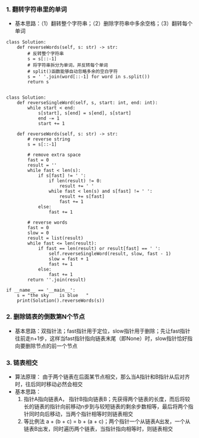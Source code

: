 ### 1. 翻转字符串里的单词
- 基本思路：（1）翻转整个字符串；（2）删除字符串中多余空格；（3）翻转每个单词
```
class Solution:
    def reverseWords(self, s: str) -> str:
        # 反转整个字符串
        s = s[::-1]
        # 将字符串拆分为单词，并反转每个单词
        # split()函数能够自动忽略多余的空白字符
        s = ' '.join(word[::-1] for word in s.split())
        return s
```

```
```
```
class Solution:
    def reverseSingleWord(self, s, start: int, end: int):
        while start < end:
            s[start], s[end] = s[end], s[start]
            end -= 1
            start += 1

    def reverseWords(self, s: str) -> str:
        # reverse string
        s = s[::-1]
  
        # remove extra space
        fast = 0
        result = ''
        while fast < len(s):
            if s[fast] != ' ':
                if len(result) != 0:
                    result += ' '
                while fast < len(s) and s[fast] != ' ':
                    result += s[fast]
                    fast += 1
            else:
                fast += 1

        # reverse words
        fast = 0
        slow = 0
        result = list(result)
        while fast <= len(result):
            if fast == len(result) or result[fast] == ' ':
                self.reverseSingleWord(result, slow, fast - 1)
                slow = fast + 1
                fast += 1
            else:
                fast += 1
        return ''.join(result)

if __name__ == '__main__':
    s = "the sky    is blue   "
    print(Solution().reverseWords(s))
```

### 2. 删除链表的倒数第N个节点
- 基本思路：双指针法；fast指针用于定位，slow指针用于删除；先让fast指针往前走n+1步，这样当fast指针指向链表末尾（即None）时，slow指针恰好指向要删除节点的前一个节点

### 3. 链表相交
- 算法原理： 由于两个链表在后面某节点相交，那么当A指针和B指针从后对齐时，往后同时移动必然会相交
- 基本思路：
	1. 指针A指向链表A， 指针B指向链表B；先获得两个链表的长度，而后将较长的链表的指针向前移动n步到与较短链表的剩余步数相等，最后将两个指针同时向后移动，当两个指针相等时则链表相交
	2. 等比例法 a + (b + c) = b + (a + c)；两个指针一个从链表A出发，一个从链表B出发，同时遍历两个链表，当指针指向相等时，则链表相交